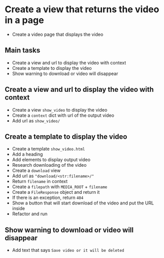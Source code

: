 # Create a view that returns the video in a page

- Create a video page that displays the video

## Main tasks

- Create a view and url to display the video with context
- Create a template to display the video
- Show warning to download or video will disappear

## Create a view and url to display the video with context

- Create a view `show_video` to display the video
- Create a `context` dict with url of the output video
- Add url as `show_video/`

## Create a template to display the video

- Create a template `show_video.html`
- Add a heading
- Add elements to display output video
- Research downloading of the video
- Create a `download` view
- Add url as `"download/<str:filename>/"`
- Return `filename` in context
- Create a `filepath` with `MEDIA_ROOT` + `filename`
- Create a `FileResponse` object and return it
- If there is an exception, return `404`
- Show a button that will start download of the video and put the URL inside
- Refactor and run

## Show warning to download or video will disappear

- Add text that says `Save video or it will be deleted`
